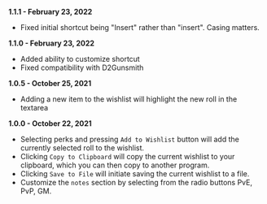 **1.1.1 - February 23, 2022**

* Fixed initial shortcut being "Insert" rather than "insert". Casing matters.

**1.1.0 - February 23, 2022**

* Added ability to customize shortcut
* Fixed compatibility with D2Gunsmith

**1.0.5 - October 25, 2021**

* Adding a new item to the wishlist will highlight the new roll in the textarea

**1.0.0 - October 22, 2021**

* Selecting perks and pressing `Add to Wishlist` button will add the currently selected roll to the wishlist.
* Clicking `Copy to Clipboard` will copy the current wishlist to your clipboard, which you can then copy to another program.
* Clicking `Save to File` will initiate saving the current wishlist to a file.
* Customize the `notes` section by selecting from the radio buttons PvE, PvP, GM.